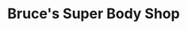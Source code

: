 ---
title: "Bruce's Super Body Shop"
url: /williamsburg/bruces-super-body-shop/
shop: Autowerkstatt
---